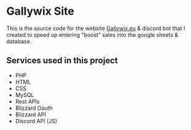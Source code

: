# Gallywix Site

This is the source code for the website [Gallywix.eu](http://gallywix.eu/) & discord bot that I created to speed up entering "boost" sales into the google sheets & database.

## Services used in this project
* PHP
* HTML
* CSS
* MySQL
* Rest APIs
* Blizzard Oauth
* Blizzard API
* Discord API (JS)
